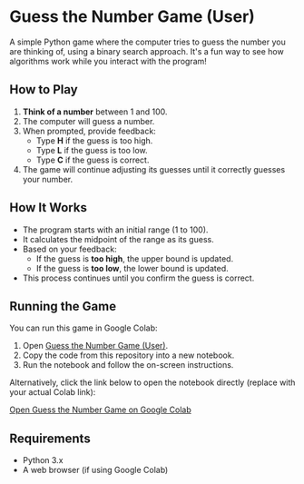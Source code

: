 # Guess the Number Game (User)

A simple Python game where the computer tries to guess the number you are thinking of, using a binary search approach. It's a fun way to see how algorithms work while you interact with the program!

## How to Play

1. **Think of a number** between 1 and 100.
2. The computer will guess a number.
3. When prompted, provide feedback:
   - Type **H** if the guess is too high.
   - Type **L** if the guess is too low.
   - Type **C** if the guess is correct.
4. The game will continue adjusting its guesses until it correctly guesses your number.

## How It Works

- The program starts with an initial range (1 to 100).
- It calculates the midpoint of the range as its guess.
- Based on your feedback:
  - If the guess is **too high**, the upper bound is updated.
  - If the guess is **too low**, the lower bound is updated.
- This process continues until you confirm the guess is correct.

## Running the Game

You can run this game in Google Colab:

1. Open [Guess the Number Game (User)](https://colab.research.google.com/drive/1DdJnlfs7c3Nwvl8QYn0U2ISVQuQ6h9G5?usp=sharing).
2. Copy the code from this repository into a new notebook.
3. Run the notebook and follow the on-screen instructions.

Alternatively, click the link below to open the notebook directly (replace with your actual Colab link):

[Open Guess the Number Game on Google Colab](https://colab.research.google.com/your-notebook-link-here)

## Requirements

- Python 3.x
- A web browser (if using Google Colab)
